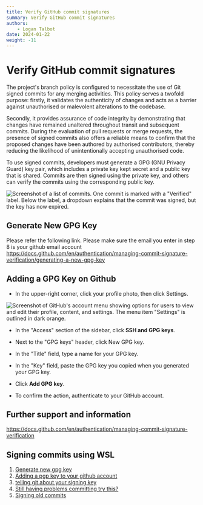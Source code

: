 ```yaml
---
title: Verify GitHub commit signatures
summary: Verify GitHub commit signatures
authors:
    - Logan Talbot
date: 2024-01-22
weight: -11
---
```


# Verify GitHub commit signatures

The project's branch policy is configured to necessitate the use of Git signed commits for any merging activities. This policy serves a twofold purpose: firstly, it validates the authenticity of changes and acts as a barrier against unauthorised or malevolent alterations to the codebase. 

Secondly, it provides assurance of code integrity by demonstrating that changes have remained unaltered throughout transit and subsequent commits. During the evaluation of pull requests or merge requests, the presence of signed commits also offers a reliable means to confirm that the proposed changes have been authored by authorised contributors, thereby reducing the likelihood of unintentionally accepting unauthorised code. 


To use signed commits, developers must generate a GPG (GNU Privacy Guard) key pair, which includes a private key kept secret and a public key that is shared. Commits are then signed using the private key, and others can verify the commits using the corresponding public key.  


<IMG  src="https://docs.github.com/assets/cb-97945/images/help/settings/gpg-verified-with-expired-key.png"  alt="Screenshot of a list of commits. One commit is marked with a &quot;Verified&quot; label. Below the label, a dropdown explains that the commit was signed, but the key has now expired."/>


## Generate New GPG Key
Please refer the following link. Please make sure the email you enter in step 8 is your github email account
https://docs.github.com/en/authentication/managing-commit-signature-verification/generating-a-new-gpg-key


## Adding a GPG Key on Github

- In the upper-right corner, click your profile photo, then click Settings.

<IMG  src="https://docs.github.com/assets/cb-65929/images/help/settings/userbar-account-settings.png"  alt="Screenshot of GitHub&#39;s account menu showing options for users to view and edit their profile, content, and settings. The menu item &quot;Settings&quot; is outlined in dark orange."/>

- In the "Access" section of the sidebar, click  **SSH and GPG keys**.

- Next to the "GPG keys" header, click New GPG key.

- In the "Title" field, type a name for your GPG key.

- In the "Key" field, paste the GPG key you copied when you generated your GPG key.

- Click **Add GPG key**.

- To confirm the action, authenticate to your GitHub account.


## Further support and information 


https://docs.github.com/en/authentication/managing-commit-signature-verification 

## Signing commits using WSL

1. [Generate new gpg key](https://docs.github.com/en/authentication/managing-commit-signature-verification/generating-a-new-gpg-key)
1. [Adding a pgp key to your github account](https://docs.github.com/en/authentication/managing-commit-signature-verification/adding-a-gpg-key-to-your-github-account)
1. [telling git about your signing key](https://docs.github.com/en/authentication/managing-commit-signature-verification/telling-git-about-your-signing-key)
1. [Still having problems committing try this?](https://gist.github.com/paolocarrasco/18ca8fe6e63490ae1be23e84a7039374?permalink_comment_id=3767413#gistcomment-3767413)
1. [Signing old commits](https://superuser.com/questions/397149/can-you-gpg-sign-old-commits)
